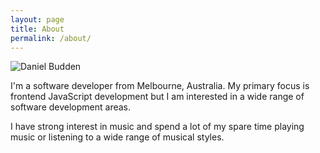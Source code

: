 ```yaml
---
layout: page
title: About
permalink: /about/
---
```

![Daniel Budden]({{site.url}}/assets/me.jpg)

I'm a software developer from Melbourne, Australia. My primary focus is frontend JavaScript development but I am interested in a wide range of software development areas.

I have strong interest in music and spend a lot of my spare time playing music or listening to a wide range of musical styles.
